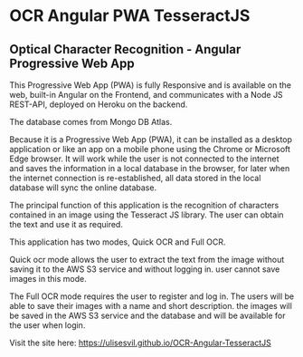 # OCR Angular PWA TesseractJS
## Optical Character Recognition - Angular Progressive Web App

This Progressive Web App (PWA) is fully Responsive and is available on the web, built-in Angular on the Frontend, and communicates with a Node JS REST-API, deployed on Heroku on the backend.

The database comes from Mongo DB Atlas.

Because it is a Progressive Web App (PWA), it can be installed as a desktop application or like an app on a mobile phone using the Chrome or Microsoft Edge browser. It will work while the user is not connected to the internet and saves the information in a local database in the browser, for later when the internet connection is re-established, all data stored in the local database will sync the online database.

The principal function of this application is the recognition of characters contained in an image using the Tesseract JS library. The user can obtain the text and use it as required.

This application has two modes, Quick OCR and Full OCR.

Quick ocr mode allows the user to extract the text from the image without saving it to the AWS S3 service and without logging in. user cannot save images in this mode.

The Full OCR mode requires the user to register and log in. The users will be able to save their images with a name and short description. the images will be saved in the AWS S3 service and the database and will be available for the user when login.

Visit the site here: https://ulisesvil.github.io/OCR-Angular-TesseractJS

